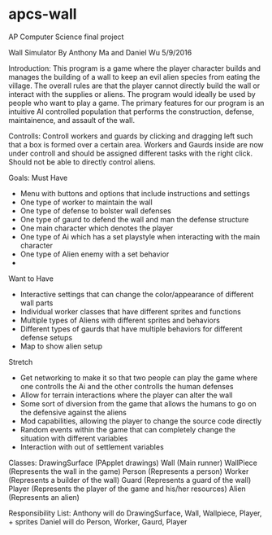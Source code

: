 # apcs-wall
AP Computer Science final project

Wall Simulator
By Anthony Ma and Daniel Wu
5/9/2016

Introduction: 
This program is a game where the player character builds and manages the building of a wall to keep an evil alien species from eating the village. The overall rules are that the player cannot directly build the wall or interact with the supplies or aliens. The program would ideally be used by people who want to play a game. The primary features for our program is an intuitive AI controlled population that performs the construction, defense, maintainence, and assault of the wall.

Controlls: 
Controll workers and guards by clicking and dragging left such that a box is formed over a certain area. Workers and Gaurds inside are now under controll and should be assigned different tasks with the right click. Should not be able to directly control aliens. 

Goals: 
Must Have
- Menu with buttons and options that include instructions and settings 
- One type of worker to maintain the wall
- One type of defense to bolster wall defenses
- One type of gaurd to defend the wall and man the defense structure
- One main character which denotes the player
- One type of Ai which has a set playstyle when interacting with the main character
- One type of Alien enemy with a set behavior
-
Want to Have
- Interactive settings that can change the color/appearance of different wall parts
- Individual worker classes that have different sprites and functions
- Multiple types of Aliens with different sprites and behaviors
- Different types of gaurds that have multiple behaviors for different defense setups
- Map to show alien setup 

Stretch
- Get networking to make it so that two people can play the game where one controlls the Ai and the other controlls the human defenses
- Allow for terrain interactions where the player can alter the wall 
- Some sort of diversion from the game that allows the humans to go on the defensive against the aliens
- Mod capabilities, allowing the player to change the source code directly
- Random events within the game that can completely change the situation with different variables
- Interaction with out of settlement variables 

Classes:
DrawingSurface (PApplet drawings)
Wall (Main runner)
WallPiece (Represents the wall in the game)
Person (Represents a person)
Worker (Represents a builder of the wall)
Guard (Represents a guard of the wall)
Player (Represents the player of the game and his/her resources)
Alien (Represents an alien)

Responsibility List:
Anthony will do DrawingSurface, Wall, Wallpiece, Player, + sprites 
Daniel will do Person, Worker, Gaurd, Player
